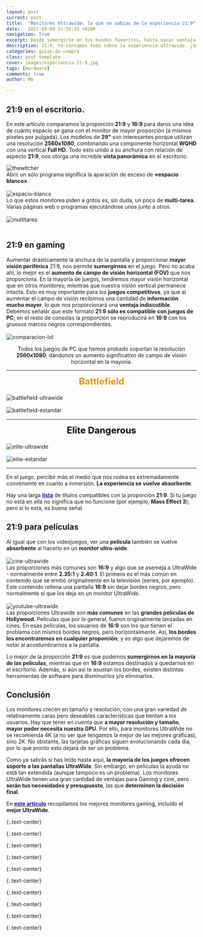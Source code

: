 ```yaml
---
layout: post
current: post
title:  "Monitores Ultrawide: lo que no sabías de la experiencia 21:9"
date:   2017-09-09 21:55:55 +0200
navigation: True
excerpt: Desde sumergirte en tus mundos favoritos, hasta sacar ventaja en los juegos competitivos. ¡Te explicamos lo que no sabías de la experiencia 21:9!
description: 21:9, te contamos todo sobre la experiencia ultrawide. ¿Sabías que aportan ventajas en los juegos competitivos?  ¡Estas pantallas de monitor están llenas de trucos de los que nos podemos beneficiar!
categories: guias-de-compra
class: post-template
cover: images/experiencia-21-9.jpg
tags: [Hardware]
comments: true
author: MG

---
```



<!--more-->
<!-- more -->
## 21:9 en el escritorio. 

En este artículo comparamos la proporción **21:9** y **16:9** para daros una idea de cuánto espacio se gana con el monitor de mayor proporción (a mismos píxeles por pulgada). Los modelos de **29"** son interesantes porque utilizan una resolución **2560x1080**, combinando una componente horizontal **WQHD** con una vertical **Full HD**. Todo esto unido a su anchura con relación de aspecto **21:9**, nos otorga una increible **vista panorámica** en el escritorio.
  
![thewitcher]
<br />
Abrir un sólo programa significa la aparación de exceso de **«espacio blanco»**.
<br /><br />
![espacio-blanco]
<br />
Lo que estos monitores piden a gritos es, sin duda, un poco de **multi-tarea**. Varias páginas web o programas ejecutándose unos junto a otros.
<br /><br />
![multitarea]
<br /><br />
## 21:9 en gaming

Aumentar drásticamente la anchura de la pantalla y proporcionar **mayor visión periférica** 21:9, nos permite **sumergirnos** en el juego. Pero no acaba ahí, lo mejor es el **aumento de campo de visión horizontal (FOV)** que nos proporciona. En la mayoría de juegos, tendremos mayor visión horizontal que en otros monitores; mientras que nuestra visión vertical permanece intacta. Esto es muy importante para los **juegos competitivos**, ya que al aumentar el campo de visión recibimos una cantidad de **información mucho mayor**, lo que nos proporcionará una **ventaja indiscutible**. Debemos señalar que este formato **21:9 sólo es compatible con juegos de PC**; en el resto de consolas la proporción se reproducirá en **16:9** con los gruesos marcos negros correspondientes.<br />
<br />
![comparacion-lol]

<center>Todos los juegos de PC que hemos probado soportan la resolución <b>2560x1080</b>, dándonos un aumento significativo de campo de visión horizontal en la mayoría. </center>

________________________________________________________________________________________________________
**<center><font size="5" color="#E19108">Battlefield</font></center><font size="3"><br /></font>**
![battlefield-ultrawide]

![battlefield-estandar]
<font size="3"><br /></font>
________________________________________________________________________________________________________
**<center><font size="5" color="black">Elite Dangerous</font></center><font size="3"><br /></font>**
![elite-ultrawide]

![elite-estandar]
<font size="3"><br /></font>

________________________________________________________________________________________________________

En el juego, percibir más el medio que nos rodea es extremadamente conveniente en cuanto a inmersión. **La experiencia se vuelve absorbente**.

Hay una larga **<a target="_blank" href="http://www.wsgf.org/mgl/ef_s/"><font color="#1a0dab">lista</font></a>** de títulos compatibles con la proporción **21:9**. Si tu juego no está en ella no significa que no funcione (por ejemplo, **Mass Effect 3**); pero si lo está, es buena señal.

## 21:9 para películas

Al igual que con los videojuegos, ver una **película** también se vuelve **absorbente** al hacerlo en un **monitor ultra-wide**.
<br /><br />
![cine-ultrawide]
<br />
Las proporciones más comunes son **16:9** y algo que se asemeja a UltraWide - normalmente entre **2.35:1** y **2.40:1**. El primero es el más común en contenido que se emitió originalmente en la televisión (series, por ejemplo). Este contenido rellena una pantalla **16:9** sin dejar bordes negros, pero normalmente sí que los deja en un monitor UltraWide.<br />
<br />
![youtube-ultrawide]
<br />
Las proporciones Ultrawide son **más comunes** en las **grandes películas de Hollywood**. Películas que por lo general, fueron originalmente  lanzadas en cines. En esas películas, los usuarios de **16:9** son los que tienen el problema con mismos bordes negros, pero horizontalmente. Así, **los bordes los encontraremos en cualquier proporción**; y es algo que dejaremos de notar al acostumbrarnos a la pantalla.

Lo mejor de la proporción **21:9** es que podemos **sumergirnos en la mayoría de las películas**, mientras que en **16:9** estamos destinados a quedarnos en el escritorio. Además, si aún así te asustan los bordes, existen distintas herramientas de software para disminuirlos y/o eliminarlos.

## Conclusión

Los monitores crecen en tamaño y resolución, con una gran variedad de relativamente caras pero deseables características que tientan a los usuarios. Hay que tener en cuenta que **a mayor resolución y tamaño**, **mayor poder necesita nuestra GPU**. Por ello, para monitores UltraWide no se recomienda 4K (a no ser que tengamos la mejor de las mejores gráficas), sino 2K. No obstante, las tarjetas gráficas siguen evolucionando cada día, por lo que pronto esto dejará de ser un problema.

Como ya sabrás si has leído hasta aquí, **la mayoría de los juegos ofrecen soporte a las pantallas UltraWide**. Sin embargo, en películas la ayuda no está tan extendida (aunque tampoco es un problema). Los monitores UltraWide tienen una gran cantidad de ventajas para Gaming y cine, pero **serán tus necesidades y presupuesto**, las que **determinen la decisión final**.

En **<a href="{% post_url 2017-09-6-mejores-monitores-gaming %}" target="blank"><font color="#1a0dab">este artículo</font></a>** recopilamos los mejores monitores gaming, incluido el **mejor UltraWide**.


[thewitcher]: /images/pictures/thewitcher.jpg
{:.text-center}

[espacio-blanco]: /images/pictures/espacio-blanco.jpg
{:.text-center}

[multitarea]: /images/pictures/multitarea.jpg
{:.text-center}

[comparacion-lol]: /images/pictures/comparacion-lol.jpg
{:.text-center}

[battlefield-ultrawide]: /images/pictures/battlefield-ultrawide.jpg
{:.text-center}

[battlefield-estandar]: /images/pictures/battlefield-estandar.jpg
{:.text-center}

[elite-ultrawide]: /images/pictures/elite-ultrawide.jpg
{:.text-center}

[elite-estandar]: /images/pictures/elite-estandar.jpg
{:.text-center}

[cine-ultrawide]: /images/pictures/cine-ultrawide.jpg
{:.text-center}

[youtube-ultrawide]: /images/pictures/youtube-ultrawide.jpg
{:.text-center}


